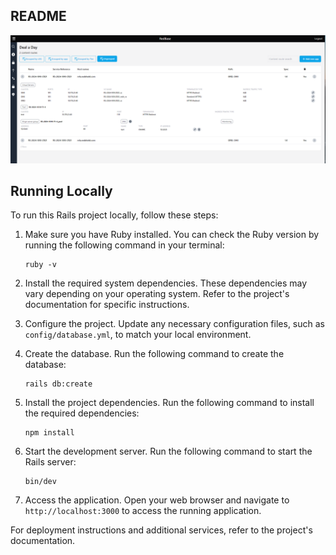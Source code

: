 ## README

![Screenshot](https://github.com/cjpvillaruel/redbase/blob/main/screenshot.png?raw=true)

## Running Locally

To run this Rails project locally, follow these steps:

1. Make sure you have Ruby installed. You can check the Ruby version by running the following command in your terminal:

   ```
   ruby -v
   ```

2. Install the required system dependencies. These dependencies may vary depending on your operating system. Refer to the project's documentation for specific instructions.

3. Configure the project. Update any necessary configuration files, such as `config/database.yml`, to match your local environment.

4. Create the database. Run the following command to create the database:

   ```
   rails db:create
   ```

5. Install the project dependencies. Run the following command to install the required dependencies:

   ```
   npm install
   ```

6. Start the development server. Run the following command to start the Rails server:

   ```
   bin/dev
   ```

7. Access the application. Open your web browser and navigate to `http://localhost:3000` to access the running application.

For deployment instructions and additional services, refer to the project's documentation.
